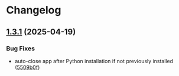 # Changelog

## [1.3.1](https://github.com/kevlog/coci/compare/v1.3.0...v1.3.1) (2025-04-19)


### Bug Fixes

* auto-close app after Python installation if not previously installed ([5509b0f](https://github.com/kevlog/coci/commit/5509b0fc05111d8a8be3c8043aa02ee0f19ceb0c))
